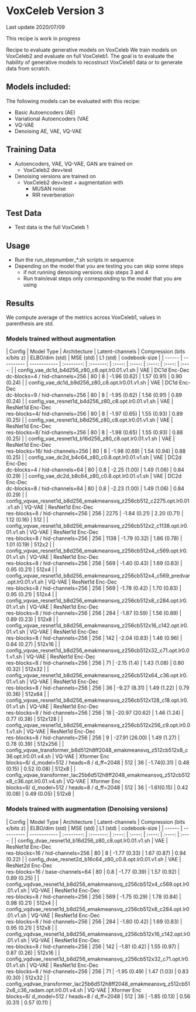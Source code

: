 # VoxCeleb Version 3

Last update 2020/07/09

This recipe is work in progress

Recipe to evaluate generative models on VoxCeleb
We train models on VoxCeleb2 and evaluate on full VoxCeleb1.
The goal is to evaluate the hability of generative models to 
recostruct VoxCeleb1 data or to generate data from scratch.

## Models included:

  The following models can be evaluated with this recipe:
  - Basic Autoencoders (AE)
  - Variational Autoencoders (VAE
  - VQ-VAE
  - Denoising AE, VAE, VQ-VAE

## Training Data

  - Autoencoders, VAE, VQ-VAE, GAN are trained on 
     - VoxCeleb2 dev+test
  - Denoising versions are trained on
     - VoxCeleb2 dev+test + augmentation with 
        - MUSAN noise
        - RIR reverberation

## Test Data

   - Test data is the full VoxCeleb 1

## Usage

   - Run the run_stepnumber_*.sh scripts in sequence
   - Depending on the model that you are testing you can skip some steps
       - if not running denoising versions skip steps 3 and 4
       - Run train/eval steps only corresponding to the model that you are using

## Results

We compute average of the metrics across VoxCeleb1, values in parenthesis are std.

### Models trained without augmentation

| Config | Model Type | Architecture |  Latent-channels | Compression (bits x/bits z) | ELBO/dim (std) | MSE (std) | L1 (std) | codebook-size | 
| ------ | ---------- | ------------ | :--------: | :-------: | :----:   | :----:   | :----:   | :----: | :----: | 
| config_vae_dc1d_b4d256_z80_c8.opt.lr0.01.v1.sh | VAE | DC1d Enc-Dec <br> dc-blocks=4 / hid-channels=256 | 80 | 8 | -1.96 (0.62) | 1.57 (0.91) | 0.90 (0.24) |
| config_vae_dc1d_b9d256_z80_c8.opt.lr0.01.v1.sh | VAE | DC1d Enc-Dec <br> dc-blocks=9 / hid-channels=256 | 80 | 8 | -1.95 (0.62) | 1.56 (0.91) | 0.89 (0.24) |
| config_vae_resnet1d_b4d256_z80_c8.opt.lr0.01.v1.sh | VAE | ResNet1d Enc-Dec <br> res-blocks=4/ hid-channels=256 | 80 | 8 | -1.97 (0.65) | 1.55 (0.93) | 0.89 (0.25) |
| config_vae_resnet1d_b8d256_z80_c8.opt.lr0.01.v1.sh | VAE | ResNet1d Enc-Dec <br> res-blocks=8/ hid-channels=256 | 80 | 8 | -1.98 (0.65) | 1.55 (0.93) | 0.88 (0.25) |
| config_vae_resnet1d_b16d256_z80_c8.opt.lr0.01.v1.sh | VAE | ResNet1d Enc-Dec <br> res-blocks=16/ hid-channels=256 | 80 | 8 | -1.98 (0.69) | 1.54 (0.94) | 0.88 (0.25) | 
| config_vae_dc2d_b4c64_z80_c0.8.opt.lr0.01.v1.sh | VAE | DC2d Enc-Dec <br> dc-blocks=4 / hid-channels=64 | 80 | 0.8 | -2.25 (1.00) | 1.49 (1.06) | 0.84 (0.29) |
| config_vae_dc2d_b8c64_z80_c0.8.opt.lr0.01.v1.sh | VAE | DC2d Enc-Dec <br> dc-blocks=8 / hid-channels=64 | 80 | 0.8 | -2.23 (1.00) | 1.49 (1.06) | 0.84 (0.29) |
| config_vqvae_resnet1d_b8d256_emakmeansvq_z256cb512_c2275.opt.lr0.01.v1.sh | VQ-VAE | ResNet1d Enc-Dec <br> res-blocks=8 / hid-channels=256 | 256 | 2275 | -1.84 (0.21) | 2.20 (0.71) | 1.12 (0.16) | 512 | 
| config_vqvae_resnet1d_b8d256_emakmeansvq_z256cb512x2_c1138.opt.lr0.01.v1.sh | VQ-VAE | ResNet1d Enc-Dec <br> res-blocks=8 / hid-channels=256 | 256 | 1138  | -1.79 (0.32) | 1.86 (0.78) | 1.01 (0.19) | 512x2 | 
| config_vqvae_resnet1d_b8d256_emakmeansvq_z256cb512x4_c569.opt.lr0.01.v1.sh | VQ-VAE | ResNet1d Enc-Dec <br> res-blocks=8 / hid-channels=256 | 256 | 569  | -1.40 (0.43) | 1.69 (0.83) | 0.95 (0.21) | 512x4 | 
| config_vqvae_resnet1d_b8d256_emakmeansvq_z256cb512x4_c569_predvar.opt.lr0.01.v1.sh | VQ-VAE | ResNet1d Enc-Dec <br> res-blocks=8 / hid-channels=256 | 256 | 569  | -1.78 (0.42) | 1.70 (0.83) | 0.95 (0.21) | 512x4 | 
| config_vqvae_resnet1d_b8d256_emakmeansvq_z256cb512x8_c284.opt.lr0.01.v1.sh | VQ-VAE | ResNet1d Enc-Dec <br> res-blocks=8 / hid-channels=256 | 256 | 284  | -1.87 (0.59) | 1.56 (0.89) | 0.89 (0.23) | 512x8 | 
| config_vqvae_resnet1d_b8d256_emakmeansvq_z256cb512x16_c142.opt.lr0.01.v1.sh | VQ-VAE | ResNet1d Enc-Dec <br> res-blocks=8 / hid-channels=256 | 256 | 142  | -2.04 (0.83) | 1.46 (0.96) | 0.84 (0.27) | 512x16 | 
| config_vqvae_resnet1d_b8d256_emakmeansvq_z256cb512x32_c71.opt.lr0.01.v1.sh | VQ-VAE | ResNet1d Enc-Dec <br> res-blocks=8 / hid-channels=256 | 256 | 71  | -2.15 (1.4) | 1.43 (1.08) | 0.80 (0.32) | 512x32 | 
| config_vqvae_resnet1d_b8d256_emakmeansvq_z256cb512x64_c36.opt.lr0.01.v1.sh | VQ-VAE | ResNet1d Enc-Dec <br> res-blocks=8 / hid-channels=256 | 256 | 36  | -9.27 (8.31) | 1.49 (1.22) | 0.79 (0.36) | 512x64 | 
| config_vqvae_resnet1d_b8d256_emakmeansvq_z256cb512x128_c18.opt.lr0.01.v1.sh | VQ-VAE | ResNet1d Enc-Dec <br> res-blocks=8 / hid-channels=256 | 256 | 18  | -20.97 (20.62) | 1.46 (1.24) | 0.77 (0.38) | 512x128 | 
| config_vqvae_resnet1d_b8d256_emakmeansvq_z256cb512x256_c9.opt.lr0.01.v1.sh | VQ-VAE | ResNet1d Enc-Dec <br> res-blocks=8 / hid-channels=256 | 256 | 9  | -27.91 (26.00) | 1.49 (1.27) | 0.78 (0.39) | 512x256 | 
| config_vqvae_transformer_b6d512h8ff2048_emakmeansvq_z512cb512x8_c36.opt.lr0.01.v4.sh | VQ-VAE | Xformer Enc <br> blocks=6/ d_model=512 / heads=8 / d_ff=2048 | 512 | 36 |  -1.74(0.31) | 0.48 (0.15) | 0.52 (0.08) | 512x8 |
| config_vqvae_transformer_lac25b6d512h8ff2048_emakmeansvq_z512cb512x8_c36.opt.lr0.01.v4.sh | VQ-VAE | Xformer Enc <br> blocks=6/ d_model=512 / heads=8 / d_ff=2048 | 512 | 36 |  -1.61(0.15) | 0.42 (0.08) | 0.49 (0.05) | 512x8 |

### Models trained with augmentation (Denoising versions)

| Config | Model Type | Architecture |  Latent-channels | Compression (bits x/bits z) | ELBO/dim (std) | MSE (std) | L1 (std) | codebook-size | 
| ------ | ---------- | ------------ | :--------: | :-------: | :----:   | :----:   | :----:   | :----:   | :----:   |
| config_dvae_resnet1d_b16d256_z80_c8.opt.lr0.01.v1.sh | VAE | ResNet1d Enc-Dec <br> res-blocks=16 / hid-channels=256 | 80 | 8 | -1.77 (0.33) | 1.67 (0.87) | 0.94 (0.22) |
| config_dvae_resnet2d_b16c64_z80_c0.8.opt.lr0.01.v1.sh | VAE | ResNet2d Enc-Dec <br> res-blocks=16 / base-channels=64 | 80 | 0.8 | -1.77 (0.39) | 1.57 (0.92) | 0.89 (0.25) |
| config_vqdvae_resnet1d_b8d256_emakmeansvq_z256cb512x4_c569.opt.lr0.01.v1.sh | VQ-VAE | ResNet1d Enc-Dec <br> res-blocks=8 / hid-channels=256 | 256 | 569  | -1.75 (0.29) | 1.78 (0.84) | 0.98 (0.21) | 512x4 | 
| config_vqdvae_resnet1d_b8d256_emakmeansvq_z256cb512x8_c284.opt.lr0.01.v1.sh | VQ-VAE | ResNet1d Enc-Dec <br> res-blocks=8 / hid-channels=256 | 256 | 284  | -1.80 (0.42) | 1.69 (0.83) | 0.95 (0.21) | 512x8 | 
| config_vqdvae_resnet1d_b8d256_emakmeansvq_z256cb512x16_c142.opt.lr0.01.v1.sh | VQ-VAE | ResNet1d Enc-Dec <br> res-blocks=8 / hid-channels=256 | 256 | 142  | -1.81 (0.42) | 1.55 (0.97) | 0.87 (0.26) | 512x16 |
| config_vqdvae_resnet1d_b8d256_emakmeansvq_z256cb512x32_c71.opt.lr0.01.v1.sh | VQ-VAE | ResNet1d Enc-Dec <br> res-blocks=8 / hid-channels=256 | 256 | 71  | -1.95 (0.49) | 1.47 (1.03) | 0.83 (0.30) | 512x32 | 
| config_vqdvae_transformer_lac25b6d512h8ff2048_emakmeansvq_z512cb512x8_c36_radam.opt.lr0.01.v4.sh | VQ-VAE | Xformer Enc <br> blocks=6/ d_model=512 / heads=8 / d_ff=2048 | 512 | 36 | -1.85 (0.13) | 0.56 (0.31) | 0.57 (0.11) |
